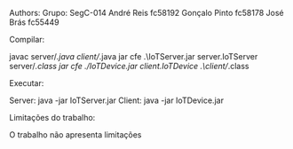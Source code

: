 Authors:
Grupo: SegC-014
André Reis fc58192
Gonçalo Pinto fc58178
José Brás fc55449

Compilar:

javac server/*.java client/*.java
jar cfe .\IoTServer.jar server.IoTServer server/*.class
jar cfe ./IoTDevice.jar client.IoTDevice .\client/*.class

Executar:

Server:
java -jar IoTServer.jar 
Client:
java -jar IoTDevice.jar

Limitações do trabalho:

O trabalho não apresenta limitações
